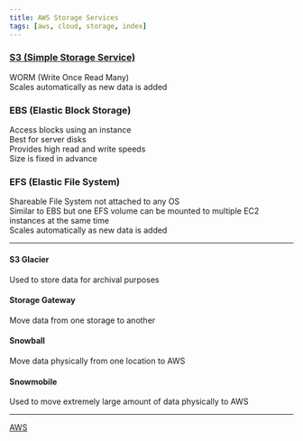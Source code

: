 ```yaml
---
title: AWS Storage Services
tags: [aws, cloud, storage, index]
---
```


### [S3 (Simple Storage Service)](S3%20%28Simple%20Storage%20Service%29/S3%20%28Simple%20Storage%20Service%29.md)

WORM (Write Once Read Many)  
Scales automatically as new data is added

### EBS (Elastic Block Storage)

Access blocks using an instance  
Best for server disks  
Provides high read and write speeds  
Size is fixed in advance

### EFS (Elastic File System)

Shareable File System not attached to any OS  
Similar to EBS but one EFS volume can be mounted to multiple EC2 instances at the same time  
Scales automatically as new data is added

---

#### S3 Glacier

Used to store data for archival purposes

#### Storage Gateway

Move data from one storage to another

#### Snowball

Move data physically from one location to AWS

#### Snowmobile

Used to move extremely large amount of data physically to AWS

---

[AWS](../AWS.md)